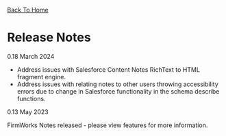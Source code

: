 [Back To Home](index.md)

# Release Notes
0.18 March 2024

- Address issues with Salesforce Content Notes RichText to HTML fragment engine.
- Address issues with relating notes to other users throwing accessibility errors due to change in Salesforce functionality in the schema describe functions.

0.13 May 2023

FirmWorks Notes released - please view features for more information.